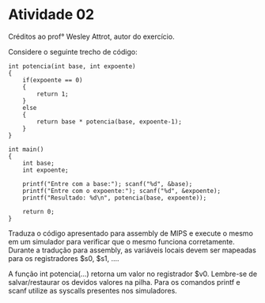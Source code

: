 # Atividade 02

Créditos ao prof° Wesley Attrot, autor do exercício.

Considere o seguinte trecho de código:

```
int potencia(int base, int expoente)
{
    if(expoente == 0)
    {
        return 1;
    }
    else
    {
        return base * potencia(base, expoente-1);
    }
}

int main()
{
    int base;
    int expoente;

    printf("Entre com a base:"); scanf("%d", &base);
    printf("Entre com o expoente:"); scanf("%d", &expoente);
    printf("Resultado: %d\n", potencia(base, expoente));

    return 0;
}
```

Traduza o código apresentado para assembly de MIPS e execute o mesmo em um simulador para verificar que o mesmo funciona corretamente. Durante a tradução para assembly, as variáveis locais devem ser mapeadas para os registradores $s0, $s1, .... 

A função int potencia(...) retorna um valor no registrador $v0. Lembre-se de salvar/restaurar os devidos valores na pilha. Para os comandos printf e scanf utilize as syscalls presentes nos simuladores.